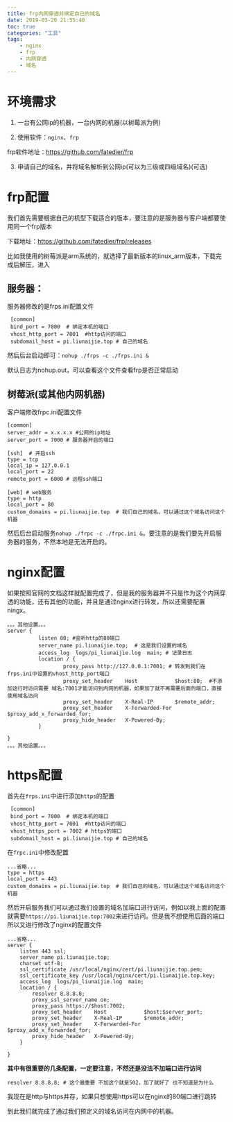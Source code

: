 ```yaml
---
title: frp内网穿透并绑定自已的域名
date: 2019-03-20 21:55:40
toc: true
categories: "工具"
tags: 
	- nginx
	- frp
	- 内网穿透
	- 域名
---
```


# 环境需求

1. 一台有公网ip的机器，一台内网的机器(以树莓派为例)

2. 使用软件：`nginx`、`frp`

frp软件地址：<https://github.com/fatedier/frp>

3. 申请自己的域名，并将域名解析到公网ip(可以为三级或四级域名)(可选)

<!--more-->

# frp配置

我们首先需要根据自己的机型下载适合的版本，要注意的是服务器与客户端都要使用同一个frp版本

下载地址：<https://github.com/fatedier/frp/releases>

比如我使用的树莓派是arm系统的，就选择了最新版本的linux_arm版本，下载完成后解压，进入

## 服务器：

服务器修改的是frps.ini配置文件

```shell
 [common]
 bind_port = 7000  # 绑定本机的端口
 vhost_http_port = 7001  #http访问的端口
 subdomail_host = pi.liunaijie.top # 自己的域名
```

然后后台启动即可：`nohup ./frps -c ./frps.ini &`

默认日志为nohup.out，可以查看这个文件查看frp是否正常启动

## 树莓派(或其他内网机器)

客户端修改frpc.ini配置文件

```shell
[common]
server_addr = x.x.x.x #公网的ip地址
server_port = 7000 # 服务器开启的端口

[ssh]  # 开启ssh
type = tcp
local_ip = 127.0.0.1
local_port = 22
remote_port = 6000 # 远程ssh端口

[web] # web服务
type = http 
local_port = 80 
custom_domains = pi.liunaijie.top  # 我们自己的域名，可以通过这个域名访问这个机器
```

然后后台启动服务`nohup ./frpc -c ./frpc.ini &`。要注意的是我们要先开启服务器的服务，不然本地是无法开启的。

# nginx配置

如果按照官网的文档这样就配置完成了，但是我的服务器并不只是作为这个内网穿透的功能，还有其他的功能，并且是通过nginx进行转发，所以还需要配置ningx。

```nginx
。。。其他设置。。。
server {
          listen 80; #监听http的80端口
          server_name pi.liunaijie.top;  # 这是我们设置的域名
          access_log  logs/pi_liunaijie.log  main; # 记录日志
          location / {
                  proxy_pass http://127.0.0.1:7001; # 转发到我们在frps.ini中设置的vhost_http_port端口
                  proxy_set_header    Host            $host:80;  #不添加这行时访问需要 域名:7001才能访问到内网的机器，如果加了就不再需要后面的端口，直接使用域名访问
                  proxy_set_header    X-Real-IP       $remote_addr;
                  proxy_set_header    X-Forwarded-For $proxy_add_x_forwarded_for;
                  proxy_hide_header   X-Powered-By;
          }
  
}
。。。其他设置。。。
```

# https配置

首先在`frps.ini`中进行添加`https`的配置
```shell
 [common]
 bind_port = 7000  # 绑定本机的端口
 vhost_http_port = 7001  #http访问的端口
 vhost_https_port = 7002 # https的端口
 subdomail_host = pi.liunaijie.top # 自己的域名
```
在`frpc.ini`中修改配置
```shell
...省略...
type = https 
local_port = 443 
custom_domains = pi.liunaijie.top  # 我们自己的域名，可以通过这个域名访问这个机器
```
然后开启服务我们可以通过我们设置的域名加端口进行访问，例如以我上面的配置就需要`https://pi.liunaijie.top:7002`来进行访问。但是我不想使用后面的端口所以又进行修改了nginx的配置文件

```nginx
...省略...
server {
	listen 443 ssl;
	server_name pi.liunaijie.top;
	charset utf-8;
	ssl_certificate /usr/local/nginx/cert/pi.liunaijie.top.pem;
	ssl_certificate_key /usr/local/nginx/cert/pi.liunaijie.top.key;
	access_log  logs/pi_liunaijie.log  main;
	location / {
		resolver 8.8.8.8;
		proxy_ssl_server_name on;
		proxy_pass https://$host:7002;
		proxy_set_header    Host            $host:$server_port;
		proxy_set_header    X-Real-IP       $remote_addr;
		proxy_set_header    X-Forwarded-For $proxy_add_x_forwarded_for;
		proxy_hide_header   X-Powered-By;
	}

}

```
**其中有很重要的几条配置，一定要注意，不然还是没法不加端口进行访问**

```shell
resolver 8.8.8.8; # 这个最重要 不加这个就是502，加了就好了 也不知道是为什么
```
我现在是http与https并存，如果只想使用https可以在nginx的80端口进行跳转

到此我们就完成了通过我们预定义的域名访问在内网中的机器。

